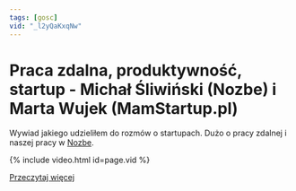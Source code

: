 ```yaml
---
tags: [gosc]
vid: "_l2yQaKxqNw"
---
```


# Praca zdalna, produktywność, startup - Michał Śliwiński (Nozbe) i Marta Wujek (MamStartup.pl)

Wywiad jakiego udzieliłem do rozmów o startupach. Dużo o pracy zdalnej i naszej pracy w [Nozbe][n].

{% include video.html id=page.vid %}

<!--More-->

[Przeczytaj więcej](https://www.swps.pl/strefa-zarzadzania/artykuly/21846-rozmowy-o-startupach-michal-sliwinski-nozbe-i-marta-wujek-mamstartup-pl)

[n]: https://nozbe.com/pl/?a=mike